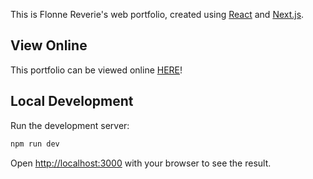 This is Flonne Reverie's web portfolio, created using [React](https://react.dev/) and [Next.js](https://nextjs.org).

## View Online

This portfolio can be viewed online [HERE](https://flonne.dev/)!

## Local Development

Run the development server:

```bash
npm run dev
```

Open [http://localhost:3000](http://localhost:3000) with your browser to see the result.
